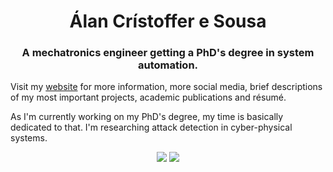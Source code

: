 <h1 align="center">Álan Crístoffer e Sousa</h1>

<h3 align="center">
    A mechatronics engineer getting a PhD's degree in system automation.
</h3>

Visit my [website](https://acristoffers.me) for more information, more social
media, brief descriptions of my most important projects, academic publications
and résumé.

As I'm currently working on my PhD's degree, my time is basically dedicated
to that. I'm researching attack detection in cyber-physical systems.

<p align="center">
    <img src="https://github-readme-stats-git-masterrstaa-rickstaa.vercel.app/api/top-langs/?username=acristoffers&layout=compact&hide=html&show_icons=true&theme=dark&include_all_commits=true" />
    <img src="https://github-readme-stats-git-masterrstaa-rickstaa.vercel.app/api?username=acristoffers&show_icons=true&theme=dark" />
</p>
